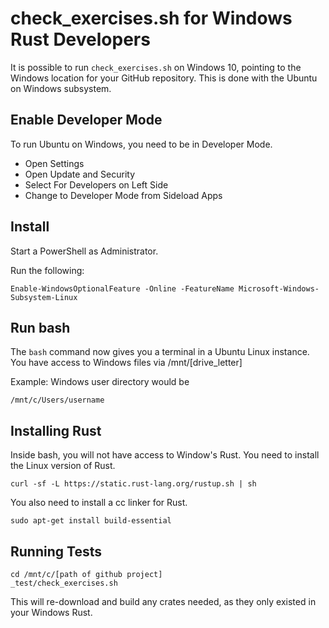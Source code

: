 # check_exercises.sh for Windows Rust Developers

It is possible to run `check_exercises.sh` on Windows 10, pointing to the Windows location for your GitHub repository.  This is done with the Ubuntu on Windows subsystem.

## Enable Developer Mode
To run Ubuntu on Windows, you need to be in Developer Mode.

 - Open Settings
 - Open Update and Security
 - Select For Developers on Left Side
 - Change to Developer Mode from Sideload Apps

## Install

Start a PowerShell as Administrator.

Run the following:

    Enable-WindowsOptionalFeature -Online -FeatureName Microsoft-Windows-Subsystem-Linux

## Run bash

The `bash` command now gives you a terminal in a Ubuntu Linux instance.  You have access to Windows files via /mnt/[drive_letter]

Example: Windows user directory would be

    /mnt/c/Users/username

## Installing Rust

Inside bash, you will not have access to Window's Rust.  You need to install the Linux version of Rust.

    curl -sf -L https://static.rust-lang.org/rustup.sh | sh

You also need to install a cc linker for Rust.

    sudo apt-get install build-essential

## Running Tests

    cd /mnt/c/[path of github project]
    _test/check_exercises.sh

This will re-download and build any crates needed, as they only existed in your Windows Rust.
